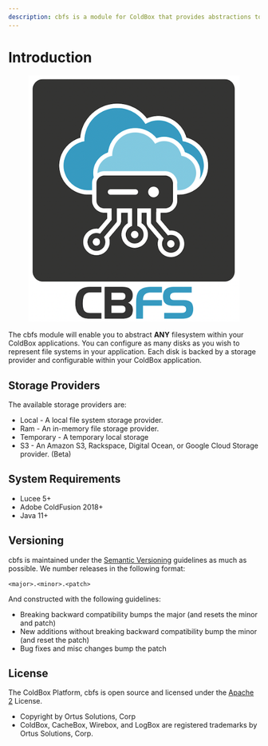 ```yaml
---
description: cbfs is a module for ColdBox that provides abstractions to any file system.
---
```


# Introduction

<figure><img src=".gitbook/assets/CleanShot 2022-08-29 at 14.02.25.png" alt=""><figcaption></figcaption></figure>

The cbfs module will enable you to abstract **ANY** filesystem within your ColdBox applications. You can configure as many disks as you wish to represent file systems in your application. Each disk is backed by a storage provider and configurable within your ColdBox application.

## Storage Providers

The available storage providers are:

* Local - A local file system storage provider.
* Ram - An in-memory file storage provider.
* Temporary - A temporary local storage
* S3 - An Amazon S3, Rackspace, Digital Ocean, or Google Cloud Storage provider. (Beta)

## System Requirements

* Lucee 5+
* Adobe ColdFusion 2018+
* Java 11+

## Versioning

cbfs is maintained under the [Semantic Versioning](https://semver.org) guidelines as much as possible. We number releases in the following format:

```
<major>.<minor>.<patch>
```

And constructed with the following guidelines:

* Breaking backward compatibility bumps the major (and resets the minor and patch)
* New additions without breaking backward compatibility bump the minor (and reset the patch)
* Bug fixes and misc changes bump the patch

## License

The ColdBox Platform, cbfs is open source and licensed under the [Apache 2](http://www.apache.org/licenses/LICENSE-2.0.html) License.

* Copyright by Ortus Solutions, Corp
* ColdBox, CacheBox, Wirebox, and LogBox are registered trademarks by Ortus Solutions, Corp.

##
